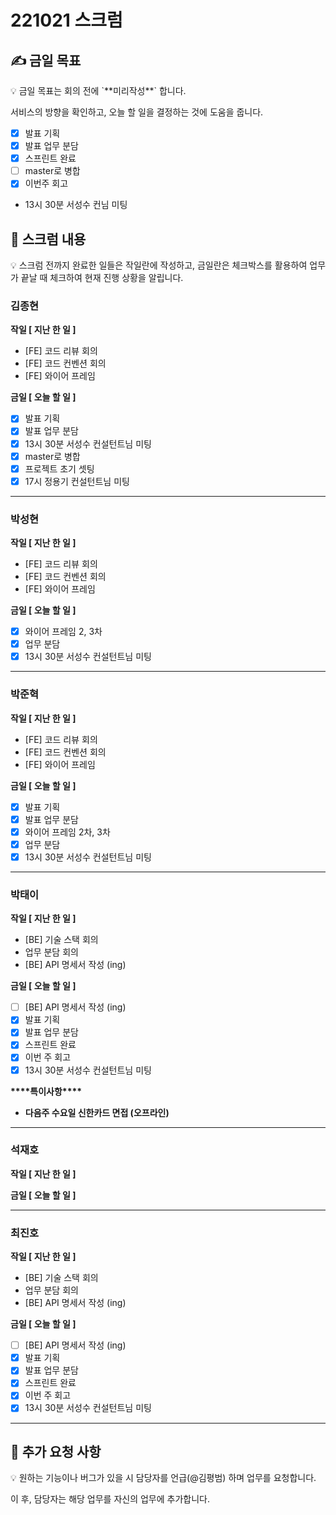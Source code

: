 # 221021 스크럼

## ✍ 금일 목표

<aside>
💡 금일 목표는 회의 전에 `**미리작성**` 합니다.

서비스의 방향을 확인하고, 오늘 할 일을 결정하는 것에 도움을 줍니다.

</aside>

- [x] 발표 기획
- [x] 발표 업무 분담
- [x] 스프린트 완료
- [ ] master로 병합
- [x] 이번주 회고
- 13시 30분 서성수 컨님 미팅

## 📑 스크럼 내용

<aside>
💡 스크럼 전까지 완료한 일들은 작일란에 작성하고, 
금일란은 체크박스를 활용하여 업무가 끝날 때 체크하여 현재 진행 상황을 알립니다.

</aside>

### 김종현

**작일 [ 지난 한 일 ]**

- [FE] 코드 리뷰 회의
- [FE] 코드 컨벤션 회의
- [FE] 와이어 프레임

**금일 [ 오늘 할 일 ]**

- [x]  발표 기획
- [x]  발표 업무 분담
- [x]  13시 30분 서성수 컨설턴트님 미팅
- [x]  master로 병합
- [x]  프로젝트 초기 셋팅
- [x]  17시 정용기 컨설턴트님 미팅

---

### 박성현

**작일 [ 지난 한 일 ]**

- [FE] 코드 리뷰 회의
- [FE] 코드 컨벤션 회의
- [FE] 와이어 프레임

**금일 [ 오늘 할 일 ]**

- [x]  와이어 프레임 2, 3차
- [x]  업무 분담
- [x]  13시 30분 서성수 컨설턴트님 미팅

---

### 박준혁

**작일 [ 지난 한 일 ]**

- [FE] 코드 리뷰 회의
- [FE] 코드 컨벤션 회의
- [FE] 와이어 프레임

**금일 [ 오늘 할 일 ]**

- [x] 발표 기획
- [x] 발표 업무 분담
- [x] 와이어 프레임 2차, 3차
- [x] 업무 분담
- [x] 13시 30분 서성수 컨설턴트님 미팅

---

### 박태이

**작일 [ 지난 한 일 ]**

- [BE] 기술 스택 회의
- 업무 분담 회의
- [BE] API 명세서 작성 (ing)

**금일 [ 오늘 할 일 ]**

- [ ] [BE] API 명세서 작성 (ing)
- [x] 발표 기획
- [x] 발표 업무 분담
- [x] 스프린트 완료
- [x] 이번 주 회고
- [x] 13시 30분 서성수 컨설턴트님 미팅

********\*\*\*\*********특이사항********\*\*\*\*********

- **다음주 수요일 신한카드 면접 (오프라인)**

---

### 석재호

**작일 [ 지난 한 일 ]**

**금일 [ 오늘 할 일 ]**

---

### 최진호

**작일 [ 지난 한 일 ]**

- [BE] 기술 스택 회의
- 업무 분담 회의
- [BE] API 명세서 작성 (ing)

**금일 [ 오늘 할 일 ]**

- [ ] [BE] API 명세서 작성 (ing)
- [x] 발표 기획
- [x] 발표 업무 분담
- [x] 스프린트 완료
- [x] 이번 주 회고
- [x] 13시 30분 서성수 컨설턴트님 미팅

---

## 📢 추가 요청 사항

<aside>
💡 원하는 기능이나 버그가 있을 시 담당자를 언급(@김평범) 하며 업무를 요청합니다.

이 후, 담당자는 해당 업무를 자신의 업무에 추가합니다.

</aside>
